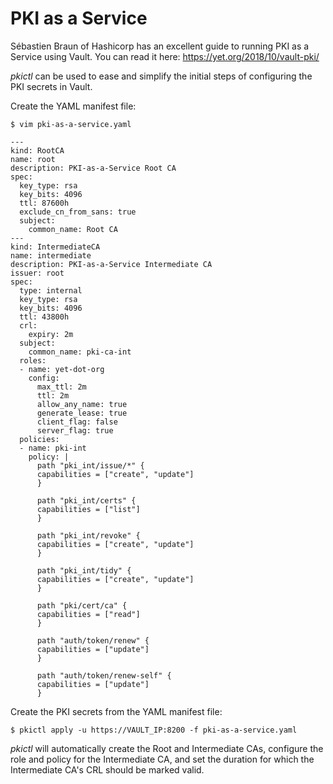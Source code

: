 # PKI as a Service

Sébastien Braun of Hashicorp has an excellent guide to running PKI as a Service using Vault. You can read it here: https://yet.org/2018/10/vault-pki/

_pkictl_ can be used to ease and simplify the initial steps of configuring the PKI secrets in Vault.

Create the YAML manifest file:

	$ vim pki-as-a-service.yaml

    ---
    kind: RootCA
    name: root
    description: PKI-as-a-Service Root CA
    spec:
      key_type: rsa
      key_bits: 4096
      ttl: 87600h
      exclude_cn_from_sans: true
      subject:
        common_name: Root CA
    ---
    kind: IntermediateCA
    name: intermediate
    description: PKI-as-a-Service Intermediate CA
    issuer: root
    spec:
      type: internal
      key_type: rsa
      key_bits: 4096
      ttl: 43800h
      crl:
        expiry: 2m
      subject:
        common_name: pki-ca-int
      roles:
      - name: yet-dot-org
        config:
          max_ttl: 2m
          ttl: 2m
          allow_any_name: true
          generate_lease: true
          client_flag: false
          server_flag: true
      policies:
      - name: pki-int
        policy: |
          path "pki_int/issue/*" {
          capabilities = ["create", "update"]
          }

          path "pki_int/certs" {
          capabilities = ["list"]
          }

          path "pki_int/revoke" {
          capabilities = ["create", "update"]
          }

          path "pki_int/tidy" {
          capabilities = ["create", "update"]
          }

          path "pki/cert/ca" {
          capabilities = ["read"]
          }

          path "auth/token/renew" {
          capabilities = ["update"]
          }

          path "auth/token/renew-self" {
          capabilities = ["update"]
          }


Create the PKI secrets from the YAML manifest file:

    $ pkictl apply -u https://VAULT_IP:8200 -f pki-as-a-service.yaml

_pkictl_ will automatically create the Root and Intermediate CAs, configure the role and policy for the Intermediate CA, and set the duration for which the Intermediate CA's CRL should be marked valid.
